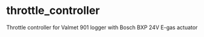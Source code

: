 # throttle_controller
Throttle controller for Valmet 901 logger with Bosch BXP 24V E-gas actuator


